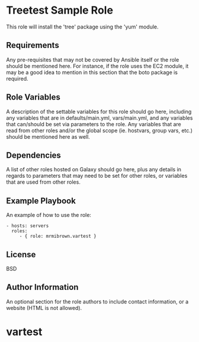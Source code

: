Treetest Sample Role
=========

This role will install the 'tree' package using the 'yum' module.

Requirements
------------

Any pre-requisites that may not be covered by Ansible itself or the role should be mentioned here. For instance, if the role uses the EC2 module, it may be a good idea to mention in this section that the boto package is required.

Role Variables
--------------

A description of the settable variables for this role should go here, including any variables that are in defaults/main.yml, vars/main.yml, and any variables that can/should be set via parameters to the role. Any variables that are read from other roles and/or the global scope (ie. hostvars, group vars, etc.) should be mentioned here as well.

Dependencies
------------

A list of other roles hosted on Galaxy should go here, plus any details in regards to parameters that may need to be set for other roles, or variables that are used from other roles.

Example Playbook
----------------

An example of how to use the role:

    - hosts: servers
      roles:
         - { role: mrmibrown.vartest }

License
-------

BSD

Author Information
------------------

An optional section for the role authors to include contact information, or a website (HTML is not allowed).
# vartest
